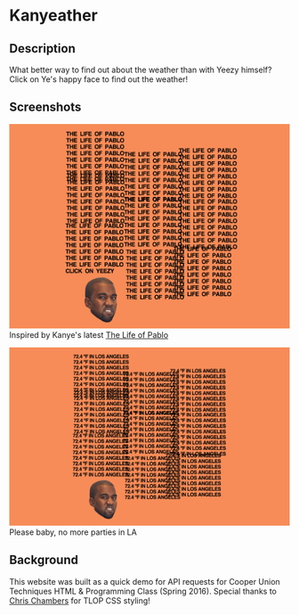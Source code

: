 # Kanyeather

## Description

What better way to find out about the weather than with Yeezy himself? Click on Ye's happy face to find out the weather!

## Screenshots

![screenshot1](screenshots/main.png "Inspired by Kanye's latest The Life of Pablo")
Inspired by Kanye's latest [The Life of Pablo](http://tidal.com/album/57273408)

![screenshot2](screenshots/losangeles.png "Please baby, no more parties in LA")
Please baby, no more parties in LA

## Background

This website was built as a quick demo for API requests for Cooper Union Techniques HTML & Programming Class (Spring 2016). Special thanks to [Chris Chambers](http://codepen.io/cchambers/) for TLOP CSS styling!